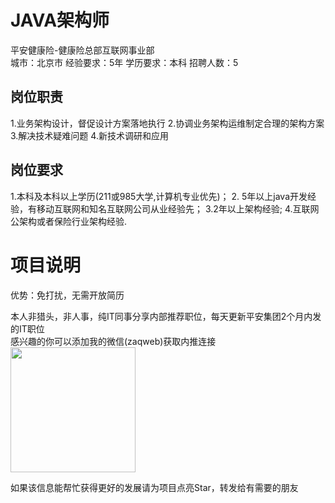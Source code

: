 # JAVA架构师
平安健康险-健康险总部互联网事业部  
城市：北京市 经验要求：5年 学历要求：本科  招聘人数：5

## 岗位职责
1.业务架构设计，督促设计方案落地执行
 2.协调业务架构运维制定合理的架构方案
 3.解决技术疑难问题
 4.新技术调研和应用

## 岗位要求
1.本科及本科以上学历(211或985大学,计算机专业优先)；
 2. 5年以上java开发经验，有移动互联网和知名互联网公司从业经验先； 
 3.2年以上架构经验;
 4.互联网公架构或者保险行业架构经验.

# 项目说明

优势：免打扰，无需开放简历

本人非猎头，非人事，纯IT同事分享内部推荐职位，每天更新平安集团2个月内发的IT职位  
感兴趣的你可以添加我的微信(zaqweb)获取内推连接  
<img src="https://github.com/zaqweb/PA-IT-JOBS/blob/master/WechatICode.jpeg"  height="200" width="200">

如果该信息能帮忙获得更好的发展请为项目点亮Star，转发给有需要的朋友




